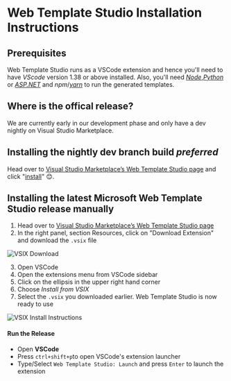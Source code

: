 # Web Template Studio Installation Instructions

## Prerequisites

Web Template Studio runs as a VSCode extension and hence you'll need to have _VScode_ version 1.38 or above installed.
Also, you'll need [_Node_](https://nodejs.org/en/download/),[_Python_](https://www.python.org/downloads/) or [_ASP.NET_](https://dotnet.microsoft.com/download) and _npm_/[_yarn_](https://yarnpkg.com/en/docs/install) to run the generated templates.

## Where is the offical release?
We are currently early in our development phase and only have a dev nightly on Visual Studio Marketplace.

## Installing the nightly dev branch build _preferred_
Head over to [Visual Studio Marketplace’s Web Template Studio page](https://marketplace.visualstudio.com/items?itemName=WASTeamAccount.WebTemplateStudio-dev-nightly) and click "[install](vscode:extension/WASTeamAccount.WebTemplateStudio-dev-nightly)" 😊.  

## Installing the latest Microsoft Web Template Studio release manually

1. Head over to [Visual Studio Marketplace’s Web Template Studio page](https://marketplace.visualstudio.com/items?itemName=WASTeamAccount.WebTemplateStudio-dev-nightly)
2. In the right panel, section Resources, click on "Download Extension" and download the `.vsix` file
   
![VSIX Download](./resources/vsix-download.png)

3. Open VSCode
4. Open the extensions menu from VSCode sidebar
5. Click on the ellipsis in the upper right hand corner
6. Choose _Install from VSIX_
7. Select the `.vsix` you downloaded earlier. Web Template Studio is now ready to use

![VSIX Install Instructions](./resources/vsix-install-instructions.png)

#### Run the Release

- Open **VSCode**
- Press `ctrl+shift+p`to open VSCode's extension launcher
- Type/Select `Web Template Studio: Launch` and press `Enter` to launch the extension
